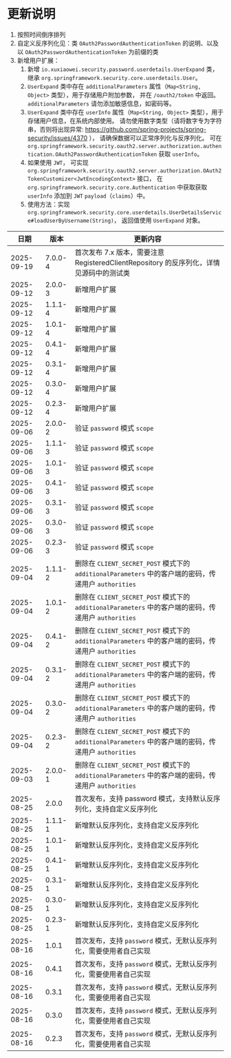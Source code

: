 # 更新说明

1. 按照时间倒序排列
2. 自定义反序列化见：类 `OAuth2PasswordAuthenticationToken` 的说明、以及以 `OAuth2PasswordAuthenticationToken` 为前缀的类
3. 新增用户扩展：
    1. 新增 `io.xuxiaowei.security.password.userdetails.UserExpand` 类，继承
       `org.springframework.security.core.userdetails.User`。
    2. `UserExpand` 类中存在 `additionalParameters` 属性（`Map<String, Object>` 类型），用于存储用户附加参数，
       并在 `/oauth2/token` 中返回。
       `additionalParameters` 请勿添加敏感信息，如密码等。
    3. `UserExpand` 类中存在 `userInfo` 属性（`Map<String, Object>` 类型），用于存储用户信息，在系统内部使用。
       请勿使用数字类型（请将数字专为字符串，否则将出现异常: https://github.com/spring-projects/spring-security/issues/4370 ），
       请确保数据可以正常序列化与反序列化。
       可在 `org.springframework.security.oauth2.server.authorization.authentication.OAuth2PasswordAuthenticationToken`
       获取 `userInfo`。
    4. 如果使用 `JWT`，
       可实现 `org.springframework.security.oauth2.server.authorization.OAuth2TokenCustomizer<JwtEncodingContext>` 接口，
       在 `org.springframework.security.core.Authentication` 中获取获取 `userInfo` 添加到 `JWT` `payload`（`claims`）中。
    5. 使用方法：实现 `org.springframework.security.core.userdetails.UserDetailsService#loadUserByUsername(String)`，
       返回值使用 `UserExpand` 对象。

| 日期         | 版本      | 更新内容                                                                             |
|------------|---------|----------------------------------------------------------------------------------|
| 2025-09-19 | 7.0.0-4 | 首次发布 7.x 版本，需要注意 RegisteredClientRepository 的反序列化，详情见源码中的测试类                     |
| 2025-09-12 | 2.0.0-3 | 新增用户扩展                                                                           |
| 2025-09-12 | 1.1.1-4 | 新增用户扩展                                                                           |
| 2025-09-12 | 1.0.1-4 | 新增用户扩展                                                                           |
| 2025-09-12 | 0.4.1-4 | 新增用户扩展                                                                           |
| 2025-09-12 | 0.3.1-4 | 新增用户扩展                                                                           |
| 2025-09-12 | 0.3.0-4 | 新增用户扩展                                                                           |
| 2025-09-12 | 0.2.3-4 | 新增用户扩展                                                                           |
| 2025-09-06 | 2.0.0-2 | 验证 `password` 模式 `scope`                                                         |
| 2025-09-06 | 1.1.1-3 | 验证 `password` 模式 `scope`                                                         |
| 2025-09-06 | 1.0.1-3 | 验证 `password` 模式 `scope`                                                         |
| 2025-09-06 | 0.4.1-3 | 验证 `password` 模式 `scope`                                                         |
| 2025-09-06 | 0.3.1-3 | 验证 `password` 模式 `scope`                                                         |
| 2025-09-06 | 0.3.0-3 | 验证 `password` 模式 `scope`                                                         |
| 2025-09-06 | 0.2.3-3 | 验证 `password` 模式 `scope`                                                         |
| 2025-09-04 | 1.1.1-2 | 删除在 `CLIENT_SECRET_POST` 模式下的 `additionalParameters` 中的客户端的密码，传递用户 `authorities` |
| 2025-09-04 | 1.0.1-2 | 删除在 `CLIENT_SECRET_POST` 模式下的 `additionalParameters` 中的客户端的密码，传递用户 `authorities` |
| 2025-09-04 | 0.4.1-2 | 删除在 `CLIENT_SECRET_POST` 模式下的 `additionalParameters` 中的客户端的密码，传递用户 `authorities` |
| 2025-09-04 | 0.3.1-2 | 删除在 `CLIENT_SECRET_POST` 模式下的 `additionalParameters` 中的客户端的密码，传递用户 `authorities` |
| 2025-09-04 | 0.3.0-2 | 删除在 `CLIENT_SECRET_POST` 模式下的 `additionalParameters` 中的客户端的密码，传递用户 `authorities` |
| 2025-09-04 | 0.2.3-2 | 删除在 `CLIENT_SECRET_POST` 模式下的 `additionalParameters` 中的客户端的密码，传递用户 `authorities` |
| 2025-09-03 | 2.0.0-1 | 删除在 `CLIENT_SECRET_POST` 模式下的 `additionalParameters` 中的客户端的密码，传递用户 `authorities` |
| 2025-08-25 | 2.0.0   | 首次发布，支持 password 模式，支持默认反序列化，支持自定义反序列化                                           |
| 2025-08-25 | 1.1.1-1 | 新增默认反序列化，支持自定义反序列化                                                               |
| 2025-08-25 | 1.0.1-1 | 新增默认反序列化，支持自定义反序列化                                                               |
| 2025-08-25 | 0.4.1-1 | 新增默认反序列化，支持自定义反序列化                                                               |
| 2025-08-25 | 0.3.1-1 | 新增默认反序列化，支持自定义反序列化                                                               |
| 2025-08-25 | 0.3.0-1 | 新增默认反序列化，支持自定义反序列化                                                               |
| 2025-08-25 | 0.2.3-1 | 新增默认反序列化，支持自定义反序列化                                                               |
| 2025-08-16 | 1.0.1   | 首次发布，支持 `password` 模式，无默认反序列化，需要使用者自己实现                                          |
| 2025-08-16 | 0.4.1   | 首次发布，支持 `password` 模式，无默认反序列化，需要使用者自己实现                                          |
| 2025-08-16 | 0.3.1   | 首次发布，支持 `password` 模式，无默认反序列化，需要使用者自己实现                                          |
| 2025-08-16 | 0.3.0   | 首次发布，支持 `password` 模式，无默认反序列化，需要使用者自己实现                                          |
| 2025-08-16 | 0.2.3   | 首次发布，支持 `password` 模式，无默认反序列化，需要使用者自己实现                                          |
